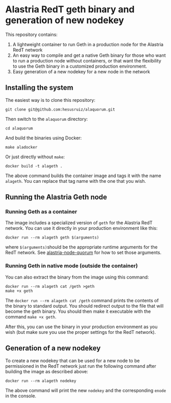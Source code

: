 # Alastria RedT geth binary and generation of new nodekey

This repository contains:

1. A lightweight container to run Geth in a production node for the Alastria RedT network
2. An easy way to compile and get a native Geth binary for those who want to run a production node without containers, or that want the flexibility to use the Geth binary in a customized production environment.
3. Easy generation of a new nodekey for a new node in the network

## Installing the system

The easiest way is to clone this repository:

```
git clone git@github.com:hesusruiz/alaquorum.git
```

Then switch to the `alaquorum` directory:

```
cd alaquorum
```

And build the binaries using Docker:

```
make aladocker
```

Or just directly without `make`:

```
docker build -t alageth .
```

The above command builds the container image and tags it with the name `alageth`. You can replace that tag name with the one that you wish.


## Running the Alastria Geth node

### Running Geth as a container

The image includes a specialized version of `geth` for the Alastria RedT network. You can use it directly in your production environment like this:

```
docker run --rm alageth geth $(arguments)
```

where `$(arguments)`should be the appropriate runtime arguments for the RedT network. See [alastria-node-quorum](https://github.com/alastria/alastria-node-quorum) for how to set those arguments.


### Running Geth in native mode (outside the container)

You can also extract the binary from the image using this command:

```
docker run --rm alageth cat /geth >geth
make +x geth
```

The `docker run --rm alageth cat /geth` command prints the contents of the binary to standard output. You should redirect output to the file that will become the geth binary.
You should then make it executable with the command `make +x geth`.

After this, you can use the binary in your production environment as you wish (but make sure you use the proper settings for the RedT network).

## Generation of a new nodekey

To create a new nodekey that can be used for a new node to be permissioned in the RedT network just run the following command after building the image as described above:

```
docker run --rm alageth nodekey
```

The above command will print the new `nodekey` and the corresponding `enode` in the console.
